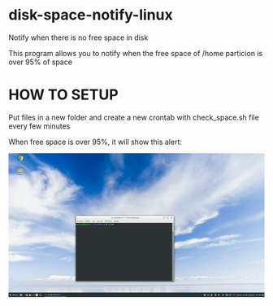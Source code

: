 # disk-space-notify-linux
Notify when there is no free space in disk

This program allows you to notify when the free space of /home particion is over 95% of space

# HOW TO SETUP
Put files in a new folder and create a new crontab with check_space.sh file every few minutes

When free space is over 95%, it will show this alert:

![alt text](https://raw.githubusercontent.com/sergioalmela/disk-space-notify-linux/master/gif_check_space.gif)
